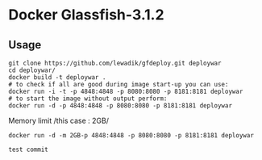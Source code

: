 Docker Glassfish-3.1.2
==================================

Usage
------
	git clone https://github.com/lewadik/gfdeploy.git deploywar
	cd deploywar/
	docker build -t deploywar .
	# to check if all are good during image start-up you can use:
	docker run -i -t -p 4848:4848 -p 8080:8080 -p 8181:8181 deploywar
	# to start the image without output perform:
	docker run -d -p 4848:4848 -p 8080:8080 -p 8181:8181 deploywar

Memory limit /this case : 2GB/

	docker run -d -m 2GB-p 4848:4848 -p 8080:8080 -p 8181:8181 deploywar

	test commit
